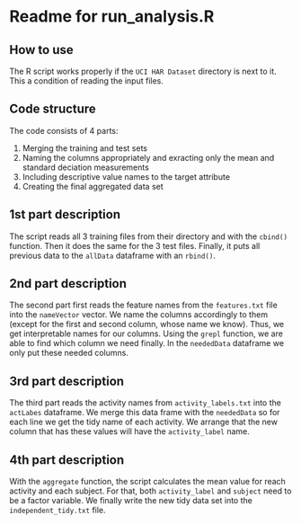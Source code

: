 # Readme for run_analysis.R

## How to use
The R script works properly if the `UCI HAR Dataset` directory is next to it. This a condition of reading the input files.

## Code structure
The code consists of 4 parts:  
1. Merging the training and test sets  
2. Naming the columns appropriately and exracting only the mean and standard deciation measurements  
3. Including descriptive value names to the target attribute  
4. Creating the final aggregated data set  

## 1st part description
The script reads all 3 training files from their directory and with the `cbind()` function. Then it does the same for the 3 test files. Finally, it puts all previous data to the `allData` dataframe with an `rbind()`.

## 2nd part description
The second part first reads the feature names from the `features.txt` file into the `nameVector` vector. We name the columns accordingly to them (except for the first and second column, whose name we know). Thus, we get interpretable names for our columns.
Using the `grepl` function, we are able to find which column we need finally. In the `neededData` dataframe we only put these needed columns.

## 3rd part description
The third part reads the activity names from `activity_labels.txt` into the `actLabes` dataframe. We merge this data frame with the `neededData` so for each line we get the tidy name of each activity. We arrange that the new column that has these values will have the `activity_label` name.

## 4th part description
With the `aggregate` function, the script calculates the mean value for reach activity and each subject. For that, both `activity_label` and `subject` need to be a factor variable. We finally write the new tidy data set into the `independent_tidy.txt` file.
